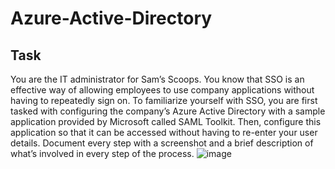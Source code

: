 # Azure-Active-Directory

## Task
You are the IT administrator for Sam’s Scoops. You know that SSO is an effective way of allowing employees to use company applications without having to repeatedly sign on. To familiarize yourself with SSO, you are first tasked with configuring the company’s Azure Active Directory with a sample application provided by Microsoft called SAML Toolkit. Then, configure this application so that it can be accessed without having to re-enter your user details. Document every step with a screenshot and a brief description of what’s involved in every step of the process. 
![image](https://github.com/user-attachments/assets/57208ced-542c-4b4c-897f-461c93a0ef03)
